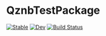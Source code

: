 # QznbTestPackage

[![Stable](https://img.shields.io/badge/docs-stable-blue.svg)](https://qz-michael.github.io/QznbTestPackage.jl/stable)
[![Dev](https://img.shields.io/badge/docs-dev-blue.svg)](https://qz-michael.github.io/QznbTestPackage.jl/dev)
[![Build Status](https://github.com/qz-michael/QznbTestPackage.jl/workflows/CI/badge.svg)](https://github.com/qz-michael/QznbTestPackage.jl/actions)
